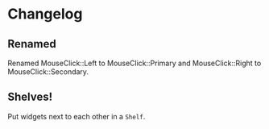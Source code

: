 # Changelog

## Renamed

Renamed MouseClick::Left to MouseClick::Primary and MouseClick::Right to MouseClick::Secondary.

## Shelves!

Put widgets next to each other in a `Shelf`.